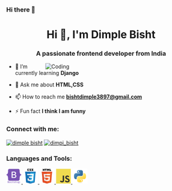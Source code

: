 ### Hi there 👋

<h1 align="center">Hi 👋, I'm Dimple Bisht</h1>
<h3 align="center">A passionate frontend developer from India</h3>
<img align ="right" alt = "Coding" width = "400" src="https://www.bing.com/th/id/OGC.89a7028cb059866bd6102282e066ae10?pid=1.7&rurl=https%3a%2f%2fi.pinimg.com%2foriginals%2f4c%2fd6%2fea%2f4cd6eaa599851725aa5a195d162fb20d.gif&ehk=EvBYDk5TbI5ERiM4LY6miXR0ljpxqZh1tupKXj3RhOI%3d">

- 🌱 I’m currently learning **Django**

- 💬 Ask me about **HTML,CSS**

- 📫 How to reach me **bishtdimple3897@gmail.com**

- ⚡ Fun fact **I think I am funny**

<h3 align="left">Connect with me:</h3>
<p align="left">
<a href="https://linkedin.com/in/dimple bisht" target="blank"><img align="center" src="https://raw.githubusercontent.com/rahuldkjain/github-profile-readme-generator/master/src/images/icons/Social/linked-in-alt.svg" alt="dimple bisht" height="30" width="40" /></a>
<a href="https://instagram.com/dimpi_bisht" target="blank"><img align="center" src="https://raw.githubusercontent.com/rahuldkjain/github-profile-readme-generator/master/src/images/icons/Social/instagram.svg" alt="dimpi_bisht" height="30" width="40" /></a>
</p>

<h3 align="left">Languages and Tools:</h3>
<p align="left"> <a href="https://getbootstrap.com" target="_blank" rel="noreferrer"> <img src="https://raw.githubusercontent.com/devicons/devicon/master/icons/bootstrap/bootstrap-plain-wordmark.svg" alt="bootstrap" width="40" height="40"/> </a> <a href="https://www.w3schools.com/css/" target="_blank" rel="noreferrer"> <img src="https://raw.githubusercontent.com/devicons/devicon/master/icons/css3/css3-original-wordmark.svg" alt="css3" width="40" height="40"/> </a> <a href="https://www.w3.org/html/" target="_blank" rel="noreferrer"> <img src="https://raw.githubusercontent.com/devicons/devicon/master/icons/html5/html5-original-wordmark.svg" alt="html5" width="40" height="40"/> </a> <a href="https://developer.mozilla.org/en-US/docs/Web/JavaScript" target="_blank" rel="noreferrer"> <img src="https://raw.githubusercontent.com/devicons/devicon/master/icons/javascript/javascript-original.svg" alt="javascript" width="40" height="40"/> </a> <a href="https://www.python.org" target="_blank" rel="noreferrer"> <img src="https://raw.githubusercontent.com/devicons/devicon/master/icons/python/python-original.svg" alt="python" width="40" height="40"/> </a> </p>


